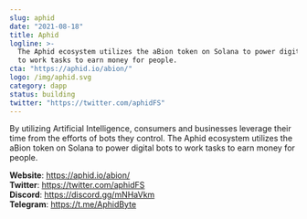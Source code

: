 ```yaml
---
slug: aphid
date: "2021-08-18"
title: Aphid
logline: >-
  The Aphid ecosystem utilizes the aBion token on Solana to power digital bots
  to work tasks to earn money for people.
cta: "https://aphid.io/abion/"
logo: /img/aphid.svg
category: dapp
status: building
twitter: "https://twitter.com/aphidFS"
---
```


By utilizing Artificial Intelligence, consumers and businesses leverage their time from the efforts of bots they control.
The Aphid ecosystem utilizes the aBion token on Solana to power digital bots to work tasks to earn money for people.

<b>Website</b>: https://aphid.io/abion/ </br>
<b>Twitter</b>: https://twitter.com/aphidFS </br>
<b>Discord</b>: https://discord.gg/mNHaVkm</br>
<b>Telegram</b>: https://t.me/AphidByte </br>
